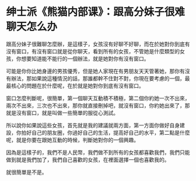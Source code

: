 # 绅士派《熊猫内部课》：跟高分妹子很难聊天怎么办

跟高分妹子很難聊怎麼辦，是這樣子，女孩沒有好聊不好聊，而在於她對你到底有沒有窗口，有沒有窗口就是從你聊天，看到所有的女孩，不管她是什麼類型的女孩，你想要知道能不能行的一個辦法，就是她對你有沒有窗口。

可能是你你比她身邊的男孩優秀，但是她人家現在有男朋友天天管著她，那你有沒有辦法，那如果說這種情況的話，那誰都幹不住對不對，你現在要考慮的一個，最最核心的問題在於什麼呢，在於就是她對你到底有沒有窗口。

窗口怎麼判斷呢，很簡單，第一個聊天互動積不積極，第二個你約她一次不出來，兩次不出來，三次也不出來，那你就直接刪掉吧，就沒有窗口，你約她出來了，那就是沒有窗口，就是叫做一些簡單的服從心測試。

所以說你如果說這些女孩，首先就是我的建議就兩方面，第一方面你做好自身建設，你拍好自己的朋友圈，你過好自己的生活，提高好自己的水平，第二點是什麼呢，就是你要在跟她互動的時候，判斷她對你的一個興趣。

因為是這樣子的，我們不是人民幣，我們做不到所有的女孩都喜歡我們，我們只能做到就是我們加了，我們自己喜歡的女孩，在裡面選擇一個也喜歡我的。

就很簡單是不是。